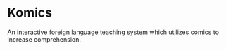 # Komics
An interactive foreign language teaching system which utilizes comics to increase comprehension.
